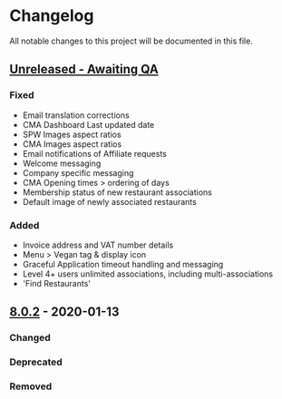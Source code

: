 # Changelog
All notable changes to this project will be documented in this file.

## [Unreleased - Awaiting QA]

### Fixed 
- Email translation corrections
- CMA Dashboard Last updated date
- SPW Images aspect ratios
- CMA Images aspect ratios
- Email notifications of Affiliate requests
- Welcome messaging
- Company specific messaging
- CMA Opening times > ordering of days
- Membership status of new restaurant associations
- Default image of newly associated restaurants

### Added
- Invoice address and VAT number details
- Menu > Vegan tag & display icon
- Graceful Application timeout handling and messaging
- Level 4+ users unlimited associations, including multi-associations
- 'Find Restaurants'
 


## [8.0.2] - 2020-01-13

### Changed
### Deprecated
### Removed

[Unreleased - Awaiting QA]: https://rc-app-cma-staging.herokuapp.com/
[8.0.2]: https://github.com/olivierlacan/keep-a-changelog/compare/v1.0.0...v1.1.0


